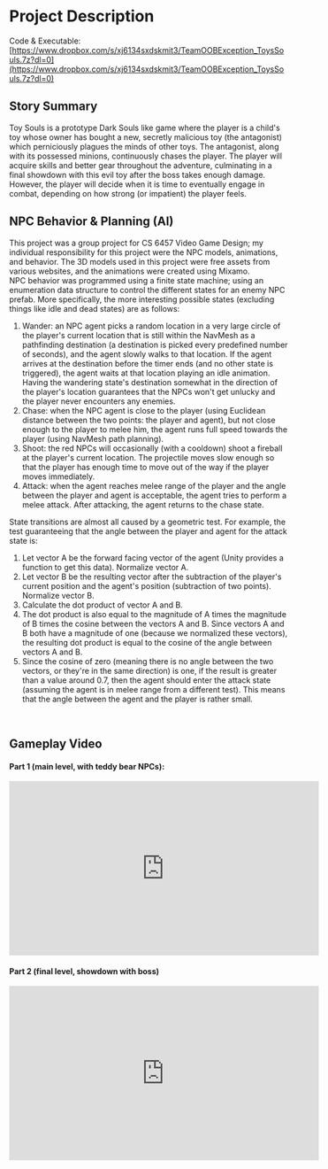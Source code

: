 # Project Description

Code & Executable: [https://www.dropbox.com/s/xj6134sxdskmit3/TeamOOBException_ToysSouls.7z?dl=0](https://www.dropbox.com/s/xj6134sxdskmit3/TeamOOBException_ToysSouls.7z?dl=0)

## Story Summary
Toy Souls is a prototype Dark Souls like game where the player is a child's toy whose owner has bought a new, secretly malicious toy (the antagonist) which perniciously plagues the minds of other toys. The antagonist, along with its possessed minions, continuously chases the player. The player will acquire skills and better gear throughout the adventure, culminating in a final showdown with this evil toy after the boss takes enough damage. However, the player will decide when it is time to eventually engage in combat, depending on how strong (or impatient) the player feels.

## NPC Behavior & Planning (AI)

This project was a group project for CS 6457 Video Game Design; my individual responsibility for this project were the NPC models, animations, and behavior. The 3D models used in this project were free assets from various websites, and the animations were created using Mixamo.
<br>
NPC behavior was programmed using a finite state machine; using an enumeration data structure to control the different states for an enemy NPC prefab. More specifically, the more interesting possible states (excluding things like idle and dead states) are as follows:
<ol>
  <li> Wander: an NPC agent picks a random location in a very large circle of the player's current location that is still within the NavMesh as a pathfinding destination (a destination is picked every predefined number of seconds), and the agent slowly walks to that location. If the agent arrives at the destination before the timer ends (and no other state is triggered), the agent waits at that location playing an idle animation. Having the wandering state's destination somewhat in the direction of the player's location guarantees that the NPCs won't get unlucky and the player never encounters any enemies. </li>
  <li> Chase: when the NPC agent is close to the player (using Euclidean distance between the two points: the player and agent), but not close enough to the player to melee him, the agent runs full speed towards the player (using NavMesh path planning). </li>
  <li> Shoot: the red NPCs will occasionally (with a cooldown) shoot a fireball at the player's current location. The projectile moves slow enough so that the player has enough time to move out of the way if the player moves immediately. </li>
  <li> Attack: when the agent reaches melee range of the player and the angle between the player and agent is acceptable, the agent tries to perform a melee attack. After attacking, the agent returns to the chase state. </li>
</ol>

State transitions are almost all caused by a geometric test. For example, the test guaranteeing that the angle between the player and agent for the attack state is:
<br>

<ol>
  <li> Let vector A be the forward facing vector of the agent (Unity provides a function to get this data). Normalize vector A. </li>
  <li> Let vector B be the resulting vector after the subtraction of the player's current position and the agent's position (subtraction of two points). Normalize vector B. </li>
  <li> Calculate the dot product of vector A and B. </li>
  <li> The dot product is also equal to the magnitude of A times the magnitude of B times the cosine between the vectors A and B. Since vectors A and B both have a magnitude of one (because we normalized these vectors), the resulting dot product is equal to the cosine of the angle between vectors A and B. </li>
  <li> Since the cosine of zero (meaning there is no angle between the two vectors, or they're in the same direction) is one, if the result is greater than a value around 0.7, then the agent should enter the attack state (assuming the agent is in melee range from a different test). This means that the angle between the agent and the player is rather small. </li>
  
</ol>
<br>

## Gameplay Video

#### Part 1 (main level, with teddy bear NPCs):

<iframe width="560" height="315" src="https://www.youtube.com/embed/UQ2wCOCAdTU" frameborder="0" allow="accelerometer; autoplay; encrypted-media; gyroscope; picture-in-picture" allowfullscreen></iframe>

#### Part 2 (final level, showdown with boss)

<iframe width="560" height="315" src="https://www.youtube.com/embed/y2TnqBdnWUU" frameborder="0" allow="accelerometer; autoplay; encrypted-media; gyroscope; picture-in-picture" allowfullscreen></iframe>
